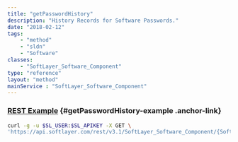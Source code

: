 ```yaml
---
title: "getPasswordHistory"
description: "History Records for Software Passwords."
date: "2018-02-12"
tags:
    - "method"
    - "sldn"
    - "Software"
classes:
    - "SoftLayer_Software_Component"
type: "reference"
layout: "method"
mainService : "SoftLayer_Software_Component"
---
```


### [REST Example](#getPasswordHistory-example) <a href="/article/rest/"><i class="fas fa-question"></i></a> {#getPasswordHistory-example .anchor-link} 
```bash
curl -g -u $SL_USER:$SL_APIKEY -X GET \
'https://api.softlayer.com/rest/v3.1/SoftLayer_Software_Component/{SoftLayer_Software_ComponentID}/getPasswordHistory'
```
